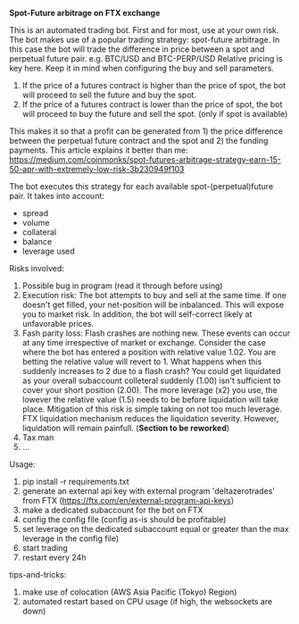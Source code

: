 **Spot-Future arbitrage on FTX exchange**

This is an automated trading bot. First and for most, use at your own risk.
The bot makes use of a popular trading strategy: spot-future arbitrage.
In this case the bot will trade the difference in price between a spot and perpetual future pair. e.g. BTC/USD and BTC-PERP/USD
Relative pricing is key here. Keep it in mind when configuring the buy and sell parameters.

1. If the price of a futures contract is higher than the price of spot, the bot will proceed to sell the future and buy the spot.
2. If the price of a futures contract is lower than the price of spot, the bot will proceed to buy the future and sell the spot. (only if spot is available)

This makes it so that a profit can be generated from 1) the price difference between the perpetual future contract and the spot and 2) the funding payments.
This article explains it better than me: https://medium.com/coinmonks/spot-futures-arbitrage-strategy-earn-15-50-apr-with-extremely-low-risk-3b230949f103

The bot executes this strategy for each available spot-(perpetual)future pair. It takes into account:
- spread
- volume
- collateral
- balance
- leverage used

Risks involved:
1. Possible bug in program (read it through before using)
2. Execution risk: The bot attempts to buy and sell at the same time. If one doesn't get filled, your net-position will be inbalanced. This will expose you to market risk. In addition, the bot will self-correct likely at unfavorable prices.
3. Fash parity loss: Flash crashes are nothing new. These events can occur at any time irrespective of market or exchange. Consider the case where the bot has entered a position with relative value 1.02. You are betting the relative value will revert to 1. What happens when this suddenly increases to 2 due to a flash crash? You could get liquidated as your overall subaccount colleteral suddenly (1.00) isn't sufficient to cover your short position (2.00). The more leverage (x2) you use, the lowever the relative value (1.5) needs to be before liquidation will take place. Mitigation of this risk is simple taking on not too much leverage. FTX liquidation mechanism reduces the liquidation severity. However, liquidation will remain painfull. (**Section to be reworked**)
4. Tax man
5. ...

Usage:
1. pip install -r requirements.txt
2. generate an external api key with external program 'deltazerotrades' from FTX (https://ftx.com/en/external-program-api-keys)
3. make a dedicated subaccount for the bot on FTX
4. config the config file (config as-is should be profitable)
5. set leverage on the dedicated subaccount equal or greater than the max leverage in the config file)
6. start trading
7. restart every 24h

tips-and-tricks:
1. make use of colocation (AWS Asia Pacific (Tokyo) Region)
2. automated restart based on CPU usage (if high, the websockets are down)



